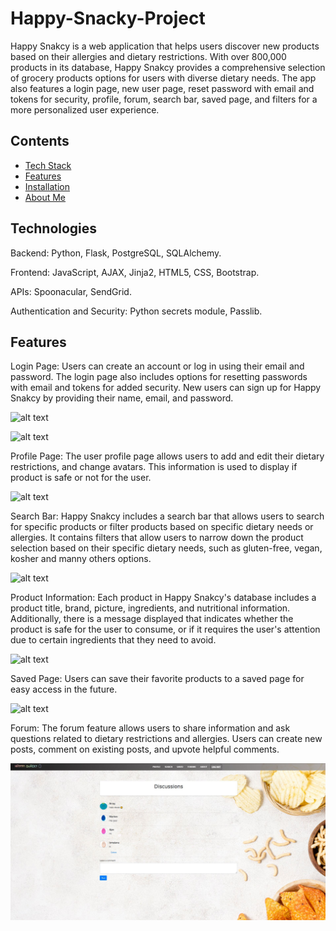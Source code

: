 # Happy-Snacky-Project

Happy Snakcy is a web application that helps users discover new products based on their allergies and dietary restrictions.
With over 800,000 products in its database, Happy Snakcy provides a comprehensive selection of grocery products options for users with diverse dietary needs.
The app also features a login page, new user page, reset password with email and tokens for security, profile, forum, search bar, saved page, and filters for a 
more personalized user experience.


## Contents
* [Tech Stack](#technologies)
* [Features](#features)
* [Installation](#install)
* [About Me](#aboutme)



## <a name="technologies"></a>Technologies


Backend: Python, Flask, PostgreSQL, SQLAlchemy.

Frontend: JavaScript, AJAX, Jinja2, HTML5, CSS, Bootstrap.

APIs: Spoonacular, SendGrid.

Authentication and Security: Python secrets module, Passlib.



## <a name="features"></a>Features


Login Page: Users can create an account or log in using their email and password. 
The login page also includes options for resetting passwords with email and tokens for added security.
New users can sign up for Happy Snakcy by providing their name, email, and password.

![alt text](src/final-project/static/img/login-page.JPG)


![alt text](final-project/static/img/password-reset.JPG "password-reset")


Profile Page: The user profile page allows users to add and edit their dietary restrictions, and change avatars. This information is used to display 
if product is safe or not for the user.

![alt text](final-project/static/img/profile-page.JPG)

Search Bar: Happy Snakcy includes a search bar that allows users to search for specific products or filter products based on specific dietary needs or allergies.
It contains filters that allow users to narrow down the product selection based on their specific dietary needs, such as gluten-free, vegan, kosher
and manny others options.

![alt text](final-project/static/img/search-bar.JPG)

Product Information: Each product in Happy Snakcy's database includes a product title, brand, picture, ingredients, and nutritional information. 
Additionally, there is a message displayed that indicates whether the product is safe for the user to consume, or if it requires the user's attention due
to certain ingredients that they need to avoid.



![alt text](final-project/static/img/info-page.JPG)

Saved Page: Users can save their favorite products to a saved page for easy access in the future.

![alt text](final-project/static/img/forums.JPG)

Forum: The forum feature allows users to share information and ask questions related to dietary restrictions and allergies. 
Users can create new posts, comment on existing posts, and upvote helpful comments.

![alt text](https://github.com/Ismaiana/Happy-Snacky-Project/blob/main/static/img/Forum-page.JPG)

